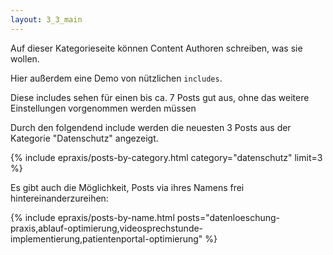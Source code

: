 ```yaml
---
layout: 3_3_main
---
```


Auf dieser Kategorieseite können Content Authoren schreiben, was sie wollen.

Hier außerdem eine Demo von nützlichen `includes`.

Diese includes sehen für einen bis ca. 7 Posts gut aus, ohne das weitere Einstellungen vorgenommen werden müssen

Durch den folgendend include werden die neuesten 3 Posts aus der Kategorie "Datenschutz" angezeigt.

{% include epraxis/posts-by-category.html category="datenschutz" limit=3 %}

Es gibt auch die Möglichkeit, Posts via ihres Namens frei hintereinanderzureihen:

{% include epraxis/posts-by-name.html posts="datenloeschung-praxis,ablauf-optimierung,videosprechstunde-implementierung,patientenportal-optimierung" %}
